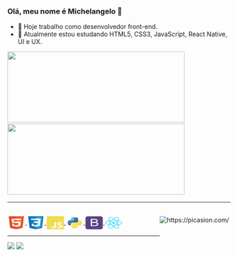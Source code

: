 ### Olá, meu nome é Michelangelo 👋


- 🔭 Hoje trabalho como desenvolvedor front-end.
- 🌱 Atualmente estou estudando HTML5, CSS3, JavaScript, React Native, UI e UX. 

 <div>
  <a href="https://github.com/michelangeloPezzini">
  <img height="160em" width="400" src="https://github-readme-stats.vercel.app/api?username=michelangeloPezzini&show_icons=false&theme=dracula&include_all_commits=true&count_private=true"/>
  <img height="160em" width="400" src="https://github-readme-stats.vercel.app/api/top-langs/?username=michelangeloPezzini&layout=compact&langs_count=7&theme=dracula"/>
   
</div>
  
  <hr>
  
<div style="display: inline_block"><br>
  <img align="center" alt="Rafa-HTML" height="30" width="40" src="https://raw.githubusercontent.com/devicons/devicon/master/icons/html5/html5-original.svg">
  <img align="center" alt="Rafa-CSS" height="30" width="40" src="https://raw.githubusercontent.com/devicons/devicon/master/icons/css3/css3-original.svg">
  <img align="center" alt="Rafa-Js" height="30" width="40" src="https://raw.githubusercontent.com/devicons/devicon/master/icons/javascript/javascript-plain.svg">
  <img align="center" alt="Rafa-Python" height="30" width="40" src="https://raw.githubusercontent.com/devicons/devicon/master/icons/python/python-original.svg">
  <img align="center" alt="Mike-boot" height="30" width="40"src="https://raw.githubusercontent.com/devicons/devicon/00f02ef57fb7601fd1ddcc2fe6fe670fef3ae3e4/icons/bootstrap/bootstrap-plain.svg">
 <img align="center" alt="Rafa-Python" height="30" width="40" src="https://raw.githubusercontent.com/devicons/devicon/00f02ef57fb7601fd1ddcc2fe6fe670fef3ae3e4/icons/react/react-original.svg">
 <a href="https://picasion.com/"><img src="https://i.picasion.com/pic91/0fd7e779e7ef01b28da7e99945970a14.gif" width="160" height="160" align="right" border="0" alt="https://picasion.com/" /></a>
 
  
 
</div>
 <hr>
  
<div> 
  <a href="https://www.instagram.com/michelangelo_pezzini_/" target="_blank"><img src="https://img.shields.io/badge/-Instagram-%23E4405F?style=for-the-badge&logo=instagram&logoColor=white" target="_blank"></a>
  <a href="https://www.linkedin.com/in/michelangelo-giuseppe-pezzini-820591185/" target="_blank"><img src="https://img.shields.io/badge/-LinkedIn-%230077B5?style=for-the-badge&logo=linkedin&logoColor=white" target="_blank"></a>
</div>
  
  
  
